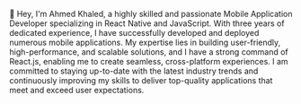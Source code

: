 👋 Hey, I'm Ahmed Khaled, a highly skilled and passionate Mobile Application Developer specializing in React Native and JavaScript. With three years of dedicated experience, I have successfully developed and deployed numerous mobile applications. My expertise lies in building user-friendly, high-performance, and scalable solutions, and I have a strong command of React.js, enabling me to create seamless, cross-platform experiences. I am committed to staying up-to-date with the latest industry trends and continuously improving my skills to deliver top-quality applications that meet and exceed user expectations.

<!--
**AhmedKhaled83/AhmedKhaled83** is a ✨ _special_ ✨ repository because its `README.md` (this file) appears on your GitHub profile.

Here are some ideas to get you started:

- 🔭 I’m currently working on ...
- 🌱 I’m currently learning ...
- 👯 I’m looking to collaborate on ...
- 🤔 I’m looking for help with ...
- 💬 Ask me about ...
- 📫 How to reach me: ...
- 😄 Pronouns: ...
- ⚡ Fun fact: ...
-->
